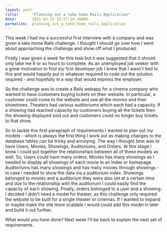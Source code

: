 ```yaml
---
layout: post
title:      "Planning out a take home Rails Application"
date:       2021-03-14 23:57:14 +0000
permalink:  planning_out_a_take_home_rails_application
---
```



This week I had my a successful first interview with a company and was given a take home Rails challenge. I thought I should go over how I went about approaching the challenge and show off what I produced.

Firstly I was given a week for this task but it was suggested that it should only take me 6 or so hours to complete. As an unemployed job seeker with a great motivation to find my first developer job I knew that I wasn't tied to this and would happily put in whatever required to code out the solution required - and hopefully in a way that would impress the employer.

So the challenge was to create a Rails webapp for a cinema company who wanted to have customers buying tickets on their website. In particular, a customer could come to the website and see all the movies and their showtimes. Theaters had various auditoriums which each had a capacity. If a showing had reached capacity by customers buying all the tickets then the showing displayed sold out and customers could no longer buy tickets to that show.

So to tackle this first paragraph of requirements I wanted to plan out my models -  which is always the first thing I work out as making changes to the database tables can be tricky and annoying. The way I thought best was to have Users, Movies, Showings, Auditoriums, and Orders. At this stage I knew I could put together the relationships between all of these models as well. So, Users could have many orders, Movies has many showings as I needed to display all showings of each movie in an index or homepage. Auditoriums has many showings and has many movies through showings  - in case I needed to show the data via a auditorium index. Showings belonged to movies and a auditorium they were also set at a certain time and due to the relationship with the auditorium I could easily find the capacity of each showing. Finally, orders belonged to a user and a showing. I decided I didn't need a model for theater, as this challenge only required the website to be built for a single theater or cinemas. If I wanted to expand or maybe make the site more scalable I would could add this model in later and build it out further.

What would you have done? Next week I'll be back to explain the next set of requirements.
